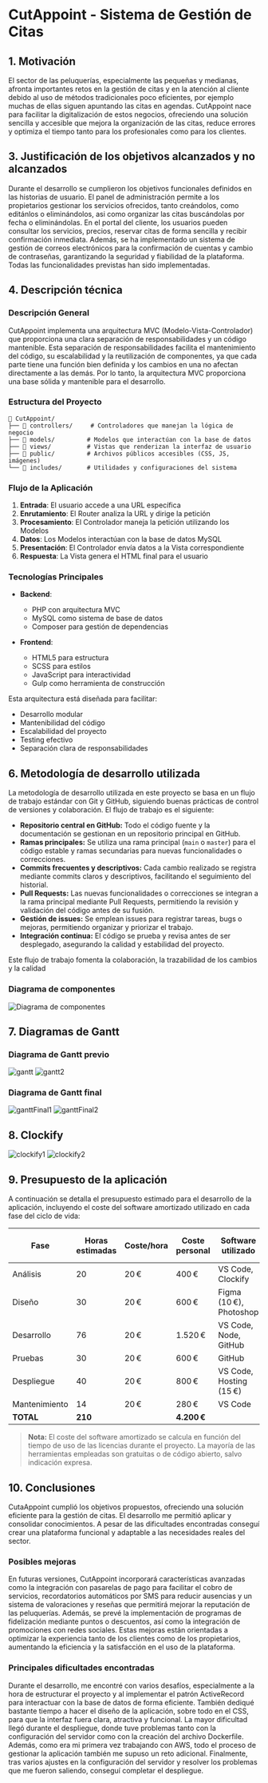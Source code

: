 # CutAppoint - Sistema de Gestión de Citas
## 1. Motivación

El sector de las peluquerías, especialmente las pequeñas y medianas, afronta importantes retos en la gestión de citas y en la atención al cliente debido al uso de métodos tradicionales poco eficientes, por ejemplo muchas de ellas siguen apuntando las citas en agendas. CutAppoint nace para facilitar la digitalización de estos negocios, ofreciendo una solución sencilla y accesible que mejora la organización de las citas, reduce errores y optimiza el tiempo tanto para los profesionales como para los clientes.

## 3. Justificación de los objetivos alcanzados y no alcanzados
Durante el desarrollo se cumplieron los objetivos funcionales definidos en las historias de usuario. El panel de administración permite a los propietarios gestionar los servicios ofrecidos, tanto creándolos, como editánlos o eliminándolos, asi como organizar las citas buscándolas por fecha o eliminándolas. En el portal del cliente, los usuarios pueden consultar los servicios, precios, reservar citas de forma sencilla y recibir confirmación inmediata. Además, se ha implementado un sistema de gestión de correos electrónicos para la confirmación de cuentas y cambio de contraseñas, garantizando la seguridad y fiabilidad de la plataforma. Todas las funcionalidades previstas han sido implementadas.
## 4. Descripción técnica
### Descripción General

CutAppoint implementa una arquitectura MVC (Modelo-Vista-Controlador) que proporciona una clara separación de responsabilidades y un código mantenible.
Esta separación de responsabilidades facilita el mantenimiento del código, su escalabilidad y la reutilización de componentes, ya que cada parte tiene una función bien definida y los cambios en una no afectan directamente a las demás. Por lo tanto, la arquitectura MVC proporciona una base sólida y mantenible para el desarrollo.

### Estructura del Proyecto
```
📁 CutAppoint/
├── 📁 controllers/     # Controladores que manejan la lógica de negocio
├── 📁 models/         # Modelos que interactúan con la base de datos
├── 📁 views/          # Vistas que renderizan la interfaz de usuario
├── 📁 public/         # Archivos públicos accesibles (CSS, JS, imágenes)
└── 📁 includes/       # Utilidades y configuraciones del sistema
```

### Flujo de la Aplicación

1. **Entrada**: El usuario accede a una URL específica
2. **Enrutamiento**: El Router analiza la URL y dirige la petición
3. **Procesamiento**: El Controlador maneja la petición utilizando los Modelos
4. **Datos**: Los Modelos interactúan con la base de datos MySQL
5. **Presentación**: El Controlador envía datos a la Vista correspondiente
6. **Respuesta**: La Vista genera el HTML final para el usuario

### Tecnologías Principales

- **Backend**: 
  - PHP con arquitectura MVC
  - MySQL como sistema de base de datos
  - Composer para gestión de dependencias

- **Frontend**:
  - HTML5 para estructura
  - SCSS para estilos
  - JavaScript para interactividad
  - Gulp como herramienta de construcción

Esta arquitectura está diseñada para facilitar:
- Desarrollo modular
- Mantenibilidad del código
- Escalabilidad del proyecto
- Testing efectivo
- Separación clara de responsabilidades

## 6. Metodología de desarrollo utilizada

La metodología de desarrollo utilizada en este proyecto se basa en un flujo de trabajo estándar con Git y GitHub, siguiendo buenas prácticas de control de versiones y colaboración. El flujo de trabajo es el siguiente:

- **Repositorio central en GitHub:** Todo el código fuente y la documentación se gestionan en un repositorio principal en GitHub.
- **Ramas principales:** Se utiliza una rama principal (`main` o `master`) para el código estable y ramas secundarias para nuevas funcionalidades o correcciones.
- **Commits frecuentes y descriptivos:** Cada cambio realizado se registra mediante commits claros y descriptivos, facilitando el seguimiento del historial.
- **Pull Requests:** Las nuevas funcionalidades o correcciones se integran a la rama principal mediante Pull Requests, permitiendo la revisión y validación del código antes de su fusión.
- **Gestión de issues:** Se emplean issues para registrar tareas, bugs o mejoras, permitiendo organizar y priorizar el trabajo.
- **Integración continua:** El código se prueba y revisa antes de ser desplegado, asegurando la calidad y estabilidad del proyecto.

Este flujo de trabajo fomenta la colaboración, la trazabilidad de los cambios y la calidad

### Diagrama de componentes
![Diagrama de componentes](src/img/diagrama.png)

## 7. Diagramas de Gantt
### Diagrama de Gantt previo
![gantt](src/img/gantt.png)
![gantt2](src/img/gantt2.png)

### Diagrama de Gantt final
![ganttFinal1](src/img/ganttFinal1.png)
![ganttFinal2](src/img/ganttFinal2.png)

## 8. Clockify

![clockify1](src/img/Clockify1.png)
![clockify2](src/img/Clockify2.png)

## 9. Presupuesto de la aplicación

A continuación se detalla el presupuesto estimado para el desarrollo de la aplicación, incluyendo el coste del software amortizado utilizado en cada fase del ciclo de vida:

| Fase           | Horas estimadas | Coste/hora | Coste personal | Software utilizado           | Coste software amortizado | Coste total fase |
|----------------|-----------------|------------|----------------|-----------------------------|---------------------------|------------------|
| Análisis       | 20              | 20 €       | 400 €          | VS Code, Clockify           | 0 €                       | 400 €            |
| Diseño         | 30              | 20 €       | 600 €          | Figma (10 €), Photoshop     | 10 €                      | 610 €            |
| Desarrollo     | 76              | 20 €       | 1.520 €        | VS Code, Node, GitHub       | 10 €                      | 1.530 €          |
| Pruebas        | 30              | 20 €       | 600 €          | GitHub                      | 0 €                       | 600 €            |
| Despliegue     | 40              | 20 €       | 800 €          | VS Code, Hosting (15 €)     | 5 €                       | 805 €            |
| Mantenimiento  | 14             | 20 €       | 280 €          | VS Code                     | 0 €                       | 280 €            |
| **TOTAL**      | **210**         |            | **4.200 €**    |                             | **25 €**                  | **4.225 €**      |

> **Nota:** El coste del software amortizado se calcula en función del tiempo de uso de las licencias durante el proyecto. La mayoría de las herramientas empleadas son gratuitas o de código abierto, salvo indicación expresa.

## 10. Conclusiones
  CutaAppoint cumplió los objetivos propuestos, ofreciendo una solución eficiente para la gestión de citas. El desarrollo me permitió aplicar y consolidar conocimientos. A pesar de las dificultades encontradas conseguí crear una plataforma funcional y adaptable a las necesidades reales del sector.
  ### Posibles mejoras
  
  En futuras versiones, CutAppoint incorporará características avanzadas como la integración con pasarelas de pago para facilitar el cobro de servicios, recordatorios automáticos por SMS para reducir ausencias y un sistema de valoraciones y reseñas que permitirá mejorar la reputación de las peluquerías. Además, se prevé la implementación de programas de fidelización mediante puntos o descuentos, así como la integración de promociones con redes sociales. Estas mejoras están orientadas a optimizar la experiencia tanto de los clientes como de los propietarios, aumentando la eficiencia y la satisfacción en el uso de la plataforma.

  ### Principales dificultades encontradas

Durante el desarrollo, me encontré con varios desafíos, especialmente a la hora de estructurar el proyecto y al implementar el patrón ActiveRecord para interactuar con la base de datos de forma eficiente. También dediqué bastante tiempo a hacer el diseño de la aplicación, sobre todo en el CSS, para que la interfaz fuera clara, atractiva y funcional.
La mayor dificultad llegó durante el despliegue, donde tuve problemas tanto con la configuración del servidor como con la creación del archivo Dockerfile. Además, como era mi primera vez trabajando con AWS, todo el proceso de gestionar la aplicación también me supuso un reto adicional.
Finalmente, tras varios ajustes en la configuración del servidor y resolver los problemas que me fueron saliendo, conseguí completar el despliegue.